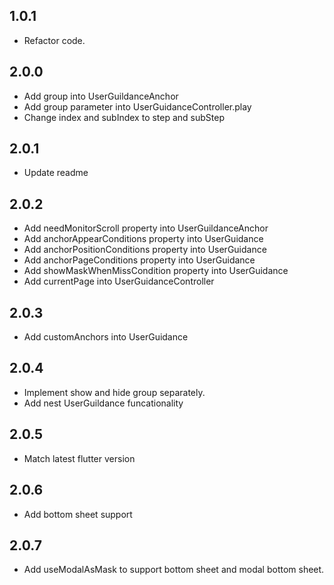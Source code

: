 ## 1.0.1
* Refactor code.
## 2.0.0
* Add group into UserGuildanceAnchor
* Add group parameter into UserGuidanceController.play
* Change index and subIndex to step and subStep
## 2.0.1
* Update readme

## 2.0.2
* Add needMonitorScroll property into UserGuildanceAnchor
* Add anchorAppearConditions property into UserGuidance
* Add anchorPositionConditions property into UserGuidance
* Add anchorPageConditions property into UserGuidance
* Add showMaskWhenMissCondition property into UserGuidance
* Add currentPage into UserGuidanceController

## 2.0.3
* Add customAnchors into UserGuidance

## 2.0.4
* Implement show and hide group separately.
* Add nest UserGuildance funcationality

## 2.0.5
* Match latest flutter version

## 2.0.6
* Add bottom sheet support

## 2.0.7
* Add useModalAsMask to support bottom sheet and modal bottom sheet.